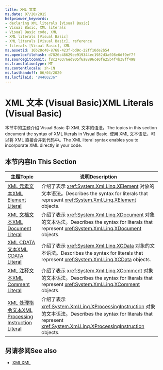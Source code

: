 ```yaml
---
title: XML 文本
ms.date: 07/20/2015
helpviewer_keywords:
- declaring XML literals [Visual Basic]
- Visual Basic, XML literals
- Visual Basic code, XML
- XML literals [Visual Basic]
- XML literals [Visual Basic], reference
- literals [Visual Basic], XML
ms.assetid: 16b28c40-8768-423f-bd9c-22ff10de2b54
ms.openlocfilehash: d7826c48629ee919344ec1982d3a698e6df9ef7f
ms.sourcegitcommit: f8c270376ed905f6a8896ce0fe25b4f4b38ff498
ms.translationtype: MT
ms.contentlocale: zh-CN
ms.lasthandoff: 06/04/2020
ms.locfileid: "84400236"
---
```

# <a name="xml-literals-visual-basic"></a><span data-ttu-id="73f1c-102">XML 文本 (Visual Basic)</span><span class="sxs-lookup"><span data-stu-id="73f1c-102">XML Literals (Visual Basic)</span></span>
<span data-ttu-id="73f1c-103">本节中的主题介绍 Visual Basic 中 XML 文本的语法。</span><span class="sxs-lookup"><span data-stu-id="73f1c-103">The topics in this section document the syntax of XML literals in Visual Basic.</span></span> <span data-ttu-id="73f1c-104">使用 XML 文本语法，可以将 XML 直接合并到代码中。</span><span class="sxs-lookup"><span data-stu-id="73f1c-104">The XML literal syntax enables you to incorporate XML directly in your code.</span></span>  
  
## <a name="in-this-section"></a><span data-ttu-id="73f1c-105">本节内容</span><span class="sxs-lookup"><span data-stu-id="73f1c-105">In This Section</span></span>  
  
|<span data-ttu-id="73f1c-106">主题</span><span class="sxs-lookup"><span data-stu-id="73f1c-106">Topic</span></span>|<span data-ttu-id="73f1c-107">说明</span><span class="sxs-lookup"><span data-stu-id="73f1c-107">Description</span></span>|  
|-----------|-----------------|  
|[<span data-ttu-id="73f1c-108">XML 元素文本</span><span class="sxs-lookup"><span data-stu-id="73f1c-108">XML Element Literal</span></span>](xml-element-literal.md)|<span data-ttu-id="73f1c-109">介绍了表示 <xref:System.Xml.Linq.XElement> 对象的文本语法。</span><span class="sxs-lookup"><span data-stu-id="73f1c-109">Describes the syntax for literals that represent <xref:System.Xml.Linq.XElement> objects.</span></span>|  
|[<span data-ttu-id="73f1c-110">XML 文档文本</span><span class="sxs-lookup"><span data-stu-id="73f1c-110">XML Document Literal</span></span>](xml-document-literal.md)|<span data-ttu-id="73f1c-111">介绍了表示 <xref:System.Xml.Linq.XDocument> 对象的文本语法。</span><span class="sxs-lookup"><span data-stu-id="73f1c-111">Describes the syntax for literals that represent <xref:System.Xml.Linq.XDocument> objects.</span></span>|  
|[<span data-ttu-id="73f1c-112">XML CDATA 文本</span><span class="sxs-lookup"><span data-stu-id="73f1c-112">XML CDATA Literal</span></span>](xml-cdata-literal.md)|<span data-ttu-id="73f1c-113">介绍了表示 <xref:System.Xml.Linq.XCData> 对象的文本语法。</span><span class="sxs-lookup"><span data-stu-id="73f1c-113">Describes the syntax for literals that represent <xref:System.Xml.Linq.XCData> objects.</span></span>|  
|[<span data-ttu-id="73f1c-114">XML 注释文本</span><span class="sxs-lookup"><span data-stu-id="73f1c-114">XML Comment Literal</span></span>](xml-comment-literal.md)|<span data-ttu-id="73f1c-115">介绍了表示 <xref:System.Xml.Linq.XComment> 对象的文本语法。</span><span class="sxs-lookup"><span data-stu-id="73f1c-115">Describes the syntax for literals that represent <xref:System.Xml.Linq.XComment> objects.</span></span>|  
|[<span data-ttu-id="73f1c-116">XML 处理指令文本</span><span class="sxs-lookup"><span data-stu-id="73f1c-116">XML Processing Instruction Literal</span></span>](xml-processing-instruction-literal.md)|<span data-ttu-id="73f1c-117">介绍了表示 <xref:System.Xml.Linq.XProcessingInstruction> 对象的文本语法。</span><span class="sxs-lookup"><span data-stu-id="73f1c-117">Describes the syntax for literals that represent <xref:System.Xml.Linq.XProcessingInstruction> objects.</span></span>|  
  
## <a name="see-also"></a><span data-ttu-id="73f1c-118">另请参阅</span><span class="sxs-lookup"><span data-stu-id="73f1c-118">See also</span></span>

- [<span data-ttu-id="73f1c-119">XML</span><span class="sxs-lookup"><span data-stu-id="73f1c-119">XML</span></span>](../../programming-guide/language-features/xml/index.md)

